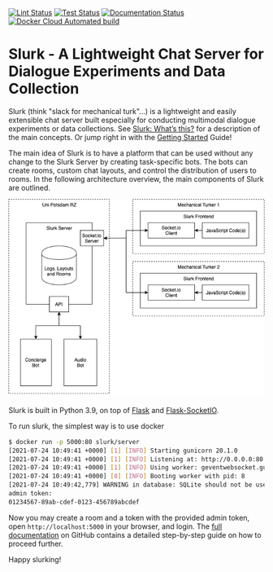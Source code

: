 [![Lint Status](https://github.com/clp-research/slurk/actions/workflows/lint.yml/badge.svg?branch=master)](https://github.com/clp-research/slurk/actions/workflows/lint.yml)
[![Test Status](https://github.com/clp-research/slurk/actions/workflows/test.yml/badge.svg?branch=master)](https://github.com/clp-research/slurk/actions/workflows/test.yml)
[![Documentation Status](https://github.com/clp-research/slurk/actions/workflows/docs.yml/badge.svg?branch=master)](https://github.com/clp-research/slurk/actions/workflows/docs.yml)
[![Docker Cloud Automated build](https://img.shields.io/docker/cloud/automated/slurk/server)](https://hub.docker.com/r/slurk/server)

Slurk - A Lightweight Chat Server for Dialogue Experiments and Data Collection
==============================================================================

Slurk (think "slack for mechanical turk"...) is a lightweight and easily extensible chat server built especially for
conducting multimodal dialogue experiments or data collections. See [Slurk: What’s this?][what's this] for a description
of the main concepts. Or jump right in with the [Getting Started][] Guide!

The main idea of Slurk is to have a platform that can be used without any change to the Slurk Server
by creating task-specific bots. The bots can create rooms, custom chat layouts, and control
the distribution of users to rooms. In the following architecture overview, the main
components of Slurk are outlined.

![Slurk architecture][architecture]

Slurk is built in Python 3.9, on top of [Flask] and [Flask-SocketIO].

To run slurk, the simplest way is to use docker

```bash
$ docker run -p 5000:80 slurk/server
[2021-07-24 10:49:41 +0000] [1] [INFO] Starting gunicorn 20.1.0
[2021-07-24 10:49:41 +0000] [1] [INFO] Listening at: http://0.0.0.0:80 (1)
[2021-07-24 10:49:41 +0000] [1] [INFO] Using worker: geventwebsocket.gunicorn.workers.GeventWebSocketWorker
[2021-07-24 10:49:41 +0000] [8] [INFO] Booting worker with pid: 8
[2021-07-24 10:49:42,779] WARNING in database: SQLite should not be used in production
admin token:
01234567-89ab-cdef-0123-456789abcdef
```

Now you may create a room and a token with the provided admin token, open `http://localhost:5000` in your browser, and login. The [full documentation][doc] on GitHub contains a detailed step-by-step guide on how to proceed further.

Happy slurking!

[what's this]: https://clp-research.github.io/slurk/slurk_about.html#slurk-about
[Getting Started]: https://clp-research.github.io/slurk/slurk_gettingstarted.html
[Installation]: https://clp-research.github.io/slurk/slurk_installation.html#slurk-installation
[Flask]: http://flask.pocoo.org/
[Flask-SocketIO]: https://flask-socketio.readthedocs.io/en/latest
[architecture]: docs/slurk_architecture.png
[doc]: https://clp-research.github.io/slurk/
